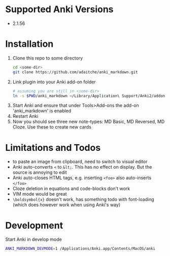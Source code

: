 # Supported Anki Versions

- 2.1.56

# Installation

1. Clone this repo to some directory
   ```bash
   cd <some-dir>
   git clone https://github.com/adaitche/anki_markdown.git
   ```
2. Link plugin into your Anki add-on folder
   ```bash
   # assuming you are still in <some-dir>
   ln -s $PWD/anki_markdown ~/Library/Application\ Support/Anki2/addons21
   ```
3. Start Anki and ensure that under Tools>Add-ons the add-on 'anki_markdown' is
   enabled
4. Restart Anki
5. Now you should see three new note-types: MD Basic, MD Reversed, MD Cloze. Use
   these to create new cards

# Limitations and Todos

- to paste an image from clipboard, need to switch to visual editor
- Anki auto-converts `<` to `&lt;`. This has no effect on display. But the
  source is annoying to edit
- Anki auto-closes HTML tags, e.g. inserting `<foo>` also auto-inserts `</foo>`
- Cloze deletion in equations and code-blocks don't work
- VIM mode would be great
- `\boldsymbol{x}` doesn't work, has something todo with font-loading (which
  does however work when using Anki's way)

# Development

Start Anki in develop mode

```bash
ANKI_MARKDOWN_DEVMODE=1 /Applications/Anki.app/Contents/MacOS/anki
```
